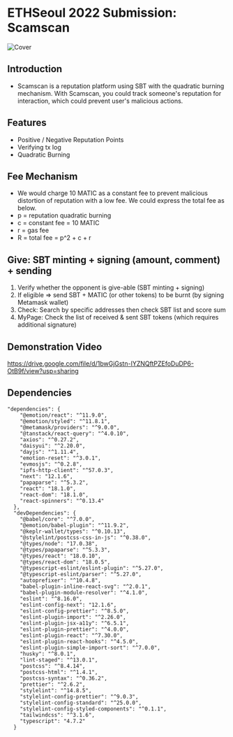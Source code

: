 # ETHSeoul 2022 Submission: Scamscan
![Cover](https://user-images.githubusercontent.com/81923229/184147275-7630f75f-78c0-4251-9e74-2921d4cc8afc.png)

## Introduction
* Scamscan is a reputation platform using SBT with the quadratic burning mechanism. With Scamscan, you could track someone's reputation for interaction, which could prevent user's malicious actions.

## Features
* Positive / Negative Reputation Points
* Verifying tx log
* Quadratic Burning

## Fee Mechanism
* We would charge 10 MATIC as a constant fee to prevent malicious distortion of reputation with a low fee. We could express the total fee as below.
* p = reputation quadratic burning
* c = constant fee = 10 MATIC 
* r = gas fee
* R = total fee = p^2 + c + r

## Give: SBT minting + signing (amount, comment) + sending
1. Verify whether the opponent is give-able (SBT minting + signing)
2. If eligible => send SBT + MATIC (or other tokens) to be burnt (by signing Metamask wallet)
3. Check: Search by specific addresses then check SBT list and score sum
4. MyPage: Check the list of received & sent SBT tokens (which requires additional signature)

## Demonstration Video
https://drive.google.com/file/d/1bwGjGstn-IYZNQftPZEfoDuDP6-OtB9f/view?usp=sharing

## Dependencies 
```
"dependencies": {
    "@emotion/react": "^11.9.0",
    "@emotion/styled": "^11.8.1",
    "@metamask/providers": "^9.0.0",
    "@tanstack/react-query": "^4.0.10",
    "axios": "^0.27.2",
    "daisyui": "^2.20.0",
    "dayjs": "^1.11.4",
    "emotion-reset": "^3.0.1",
    "evmosjs": "^0.2.8",
    "ipfs-http-client": "^57.0.3",
    "next": "12.1.6",
    "papaparse": "^5.3.2",
    "react": "18.1.0",
    "react-dom": "18.1.0",
    "react-spinners": "^0.13.4"
  },
  "devDependencies": {
    "@babel/core": "^7.0.0",
    "@emotion/babel-plugin": "^11.9.2",
    "@keplr-wallet/types": "^0.10.13",
    "@stylelint/postcss-css-in-js": "^0.38.0",
    "@types/node": "17.0.38",
    "@types/papaparse": "^5.3.3",
    "@types/react": "18.0.10",
    "@types/react-dom": "18.0.5",
    "@typescript-eslint/eslint-plugin": "^5.27.0",
    "@typescript-eslint/parser": "^5.27.0",
    "autoprefixer": "^10.4.8",
    "babel-plugin-inline-react-svg": "^2.0.1",
    "babel-plugin-module-resolver": "^4.1.0",
    "eslint": "^8.16.0",
    "eslint-config-next": "12.1.6",
    "eslint-config-prettier": "^8.5.0",
    "eslint-plugin-import": "^2.26.0",
    "eslint-plugin-jsx-a11y": "^6.5.1",
    "eslint-plugin-prettier": "^4.0.0",
    "eslint-plugin-react": "^7.30.0",
    "eslint-plugin-react-hooks": "^4.5.0",
    "eslint-plugin-simple-import-sort": "^7.0.0",
    "husky": "^8.0.1",
    "lint-staged": "^13.0.1",
    "postcss": "^8.4.14",
    "postcss-html": "^1.4.1",
    "postcss-syntax": "^0.36.2",
    "prettier": "^2.6.2",
    "stylelint": "^14.8.5",
    "stylelint-config-prettier": "^9.0.3",
    "stylelint-config-standard": "^25.0.0",
    "stylelint-config-styled-components": "^0.1.1",
    "tailwindcss": "^3.1.6",
    "typescript": "4.7.2"
  }
```
